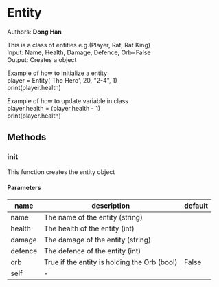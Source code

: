 # Entity
Authors: **Dong Han**

This is a class of entities e.g.(Player, Rat, Rat King)   
Input: Name, Health, Damage, Defence, Orb=False   
Output:  Creates a object   
  
  
Example of how to initialize a entity   
player = Entity('The Hero', 20, "2-4", 1)   
print(player.health)   
  
Example of how to update variable in class   
player.health = (player.health - 1)   
print(player.health)   
  


## Methods


### __init__


This function creates the entity object 

#### Parameters
name | description | default
--- | --- | ---
name | The name of the entity (string) | 
health | The health of the entity (int) | 
damage | The damage of the entity (string) | 
defence | The defence of the entity (int) | 
orb | True if the entity is holding the Orb (bool) | False
self | - | 




